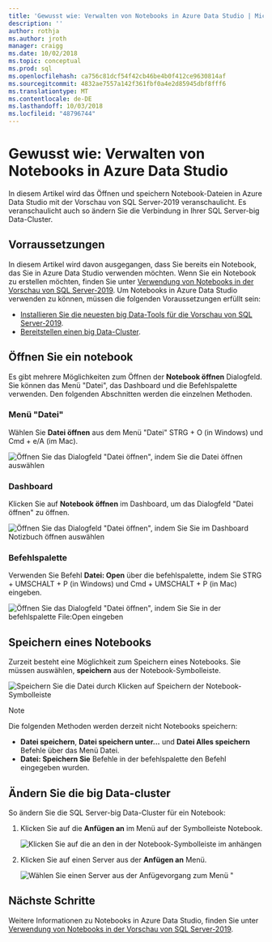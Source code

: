 ```yaml
---
title: 'Gewusst wie: Verwalten von Notebooks in Azure Data Studio | Microsoft-Dokumentation'
description: ''
author: rothja
ms.author: jroth
manager: craigg
ms.date: 10/02/2018
ms.topic: conceptual
ms.prod: sql
ms.openlocfilehash: ca756c81dcf54f42cb46be4b0f412ce9630814af
ms.sourcegitcommit: 4832ae7557a142f361fbf0a4e2d85945dbf8fff6
ms.translationtype: MT
ms.contentlocale: de-DE
ms.lasthandoff: 10/03/2018
ms.locfileid: "48796744"
---
```

# <a name="how-to-manage-notebooks-in-azure-data-studio"></a>Gewusst wie: Verwalten von Notebooks in Azure Data Studio

In diesem Artikel wird das Öffnen und speichern Notebook-Dateien in Azure Data Studio mit der Vorschau von SQL Server-2019 veranschaulicht. Es veranschaulicht auch so ändern Sie die Verbindung in Ihrer SQL Server-big Data-Cluster.

## <a name="prerequisites"></a>Vorraussetzungen

In diesem Artikel wird davon ausgegangen, dass Sie bereits ein Notebook, das Sie in Azure Data Studio verwenden möchten. Wenn Sie ein Notebook zu erstellen möchten, finden Sie unter [Verwendung von Notebooks in der Vorschau von SQL Server-2019](notebooks-guidance.md). Um Notebooks in Azure Data Studio verwenden zu können, müssen die folgenden Voraussetzungen erfüllt sein:

- [Installieren Sie die neuesten big Data-Tools für die Vorschau von SQL Server-2019](deploy-big-data-tools.md).
- [Bereitstellen einen big Data-Cluster](quickstart-big-data-cluster-deploy.md).

## <a name="open-a-notebook"></a>Öffnen Sie ein notebook

Es gibt mehrere Möglichkeiten zum Öffnen der **Notebook öffnen** Dialogfeld. Sie können das Menü "Datei", das Dashboard und die Befehlspalette verwenden. Den folgenden Abschnitten werden die einzelnen Methoden.

### <a name="file-menu"></a>Menü "Datei"

Wählen Sie **Datei öffnen** aus dem Menü "Datei" STRG + O (in Windows) und Cmd + e/A (im Mac).

![Öffnen Sie das Dialogfeld "Datei öffnen", indem Sie die Datei öffnen auswählen](./media/notebooks-how-to-manage/open-file-1.png) 

### <a name="dashboard"></a>Dashboard

Klicken Sie auf **Notebook öffnen** im Dashboard, um das Dialogfeld "Datei öffnen" zu öffnen.

![Öffnen Sie das Dialogfeld "Datei öffnen", indem Sie Sie im Dashboard Notizbuch öffnen auswählen](./media/notebooks-how-to-manage/open-file-2.png) 

### <a name="command-palette"></a>Befehlspalette

Verwenden Sie Befehl **Datei: Open** über die befehlspalette, indem Sie STRG + UMSCHALT + P (in Windows) und Cmd + UMSCHALT + P (in Mac) eingeben.

![Öffnen Sie das Dialogfeld "Datei öffnen", indem Sie Sie in der befehlspalette File:Open eingeben](./media/notebooks-how-to-manage/open-file-3.png)

## <a name="save-a-notebook"></a>Speichern eines Notebooks

Zurzeit besteht eine Möglichkeit zum Speichern eines Notebooks. Sie müssen auswählen, **speichern** aus der Notebook-Symbolleiste.

![Speichern Sie die Datei durch Klicken auf Speichern der Notebook-Symbolleiste](./media/notebooks-how-to-manage/save-file-1.png)

> [!NOTE]
> Die folgenden Methoden werden derzeit nicht Notebooks speichern:
>
> - **Datei speichern**, **Datei speichern unter...**  und **Datei Alles speichern** Befehle über das Menü Datei.
> - **Datei: Speichern Sie** Befehle in der befehlspalette den Befehl eingegeben wurden.

## <a name="change-the-big-data-cluster"></a>Ändern Sie die big Data-cluster

So ändern Sie die SQL Server-big Data-Cluster für ein Notebook:

1. Klicken Sie auf die **Anfügen an** im Menü auf der Symbolleiste Notebook.

   ![Klicken Sie auf die an den in der Notebook-Symbolleiste im anhängen](./media/notebooks-how-to-manage/select-attach-to-1.png)

2. Klicken Sie auf einen Server aus der **Anfügen an** Menü.

   ![Wählen Sie einen Server aus der Anfügevorgang zum Menü "](./media/notebooks-how-to-manage/select-attach-to-2.png)

## <a name="next-steps"></a>Nächste Schritte

Weitere Informationen zu Notebooks in Azure Data Studio, finden Sie unter [Verwendung von Notebooks in der Vorschau von SQL Server-2019](notebooks-guidance.md).